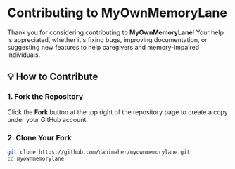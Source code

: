 # Contributing to MyOwnMemoryLane

Thank you for considering contributing to **MyOwnMemoryLane**! Your help is appreciated, whether it's fixing bugs, improving documentation, or suggesting new features to help caregivers and memory-impaired individuals.

## 💡 How to Contribute

### 1. Fork the Repository

Click the **Fork** button at the top right of the repository page to create a copy under your GitHub account.

### 2. Clone Your Fork

```bash
git clone https://github.com/danimaher/myownmemorylane.git
cd myownmemorylane